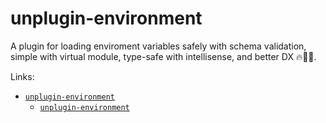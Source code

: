 # unplugin-environment

A plugin for loading enviroment variables safely with schema validation, simple with virtual module, type-safe with intellisense, and better DX 🔥🚀👷.

Links:

- [`unplugin-environment`](https://npmjs.com/package/unplugin-environment)
  - [`unplugin-environment`](https://github.com/r17x/js/tree/main/packages/unplugin-environment)
